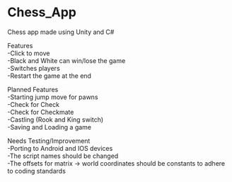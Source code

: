 # Chess_App
 Chess app made using Unity and C#

 Features  
 -Click to move  
 -Black and White can win/lose the game  
 -Switches players  
 -Restart the game at the end  
 
 Planned Features  
 -Starting jump move for pawns  
 -Check for Check  
 -Check for Checkmate  
 -Castling (Rook and King switch)  
 -Saving and Loading a game  
 
 Needs Testing/Improvement  
 -Porting to Android and IOS devices  
 -The script names should be changed  
 -The offsets for matrix -> world coordinates should be constants to adhere to coding standards  
